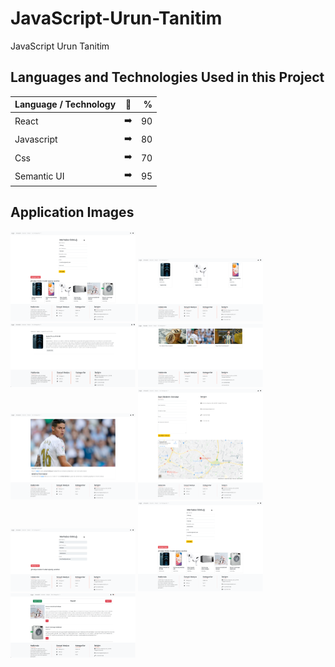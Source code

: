 # JavaScript-Urun-Tanitim
JavaScript Urun Tanitim

## Languages and Technologies Used in this Project

| Language / Technology  | :mag_right:  | % |
| :------------ |:---------------:| -----:|
| React      | :arrow_right: | 90 |
| Javascript      | :arrow_right:       |   80 |
| Css | :arrow_right:        |    70 |
| Semantic UI | :arrow_right:        |    95 |

## Application Images

<p>
<a href="https://github.com/goktugust/JavaScript-Urun-Tanitim/blob/main/readmeImages/e_commerce_1.png" target="_blank">
<img src="https://github.com/goktugust/JavaScript-Urun-Tanitim/blob/main/readmeImages/e_commerce_1.png" width="200" style="max-width:100%;"></a>
  
  <a href="https://github.com/goktugust/JavaScript-Urun-Tanitim/blob/main/readmeImages/e_commerce_2.png" target="_blank">
<img src="https://github.com/goktugust/JavaScript-Urun-Tanitim/blob/main/readmeImages/e_commerce_2.png" width="200" style="max-width:100%;"></a>
  
  <a href="https://github.com/goktugust/JavaScript-Urun-Tanitim/blob/main/readmeImages/e_commerce_3.png" target="_blank">
<img src="https://github.com/goktugust/JavaScript-Urun-Tanitim/blob/main/readmeImages/e_commerce_3.png" width="200" style="max-width:100%;"></a>
  
  <a href="https://github.com/goktugust/JavaScript-Urun-Tanitim/blob/main/readmeImages/e_commerce_4.png" target="_blank">
<img src="https://github.com/goktugust/JavaScript-Urun-Tanitim/blob/main/readmeImages/e_commerce_4.png" width="200" style="max-width:100%;"></a>
  
 <a href="https://github.com/goktugust/JavaScript-Urun-Tanitim/blob/main/readmeImages/e_commerce_5.png" target="_blank">
<img src="https://github.com/goktugust/JavaScript-Urun-Tanitim/blob/main/readmeImages/e_commerce_5.png" width="200" style="max-width:100%;"></a>
  
 <a href="https://github.com/goktugust/JavaScript-Urun-Tanitim/blob/main/readmeImages/e_commerce_6.png" target="_blank">
<img src="https://github.com/goktugust/JavaScript-Urun-Tanitim/blob/main/readmeImages/e_commerce_6.png" width="200" style="max-width:100%;"></a>
  
 <a href="https://github.com/goktugust/JavaScript-Urun-Tanitim/blob/main/readmeImages/e_commerce_7.png" target="_blank">
<img src="https://github.com/goktugust/JavaScript-Urun-Tanitim/blob/main/readmeImages/e_commerce_7.png" width="200" style="max-width:100%;"></a>
  
 <a href="https://github.com/goktugust/JavaScript-Urun-Tanitim/blob/main/readmeImages/e_commerce_8.png" target="_blank">
<img src="https://github.com/goktugust/JavaScript-Urun-Tanitim/blob/main/readmeImages/e_commerce_8.png" width="200" style="max-width:100%;"></a>
  
 <a href="https://github.com/goktugust/JavaScript-Urun-Tanitim/blob/main/readmeImages/e_commerce_9.png" target="_blank">
<img src="https://github.com/goktugust/JavaScript-Urun-Tanitim/blob/main/readmeImages/e_commerce_9.png" width="200" style="max-width:100%;"></a>
  

</p>

